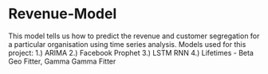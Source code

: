 # Revenue-Model

This model tells us how to predict the revenue and customer segregation for a particular organisation using time series analysis.
Models used for this project:
1.) ARIMA
2.) Facebook Prophet
3.) LSTM RNN
4.) Lifetimes - Beta Geo Fitter, Gamma Gamma Fitter
